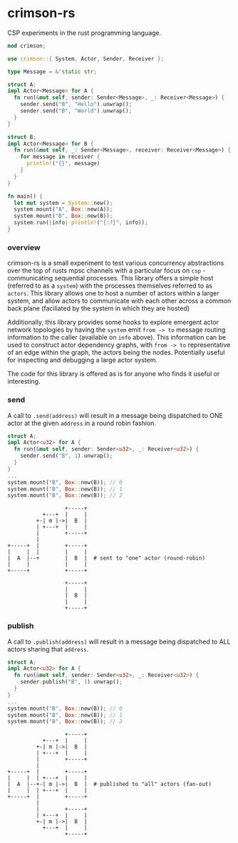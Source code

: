 # crimson-rs

CSP experiments in the rust programming language.

```rust
mod crimson;

use crimson::{ System, Actor, Sender, Receiver };

type Message = &'static str;

struct A;
impl Actor<Message> for A {
  fn run(&mut self, sender: Sender<Message>, _: Receiver<Message>) {
    sender.send("B", "Hello").unwrap();
    sender.send("B", "World").unwrap();
  }
}

struct B;
impl Actor<Message> for B {
  fn run(&mut self, _: Sender<Message>, receiver: Receiver<Message>) {
    for message in receiver {
      println!("{}", message)
    }
  }
}

fn main() {
  let mut system = System::new();
  system.mount("A", Box::new(A));
  system.mount("B", Box::new(B));
  system.run(|info| println!("{:?}", info));
}
```

### overview

crimson-rs is a small experiment to test various concurrency abstractions over the top of rusts mpsc channels with a particular focus on `csp` - communicating sequential processes. This library offers a simple host (referred to as a `system`) with the processes themselves referred to as `actors`. This library allows one to host a number of actors within a larger system, and allow actors to communicate with each other across a common back plane (faciliated by the system in which they are hosted)

Additionally, this library provides some hooks to explore emergent actor network topologies by having the `system` emit `from -> to` message routing information to the caller (available on `info` above). This information can be used to construct actor dependency graphs, with `from -> to` representative of an edge within the graph, the actors being the nodes. Potentially useful for inspecting and debugging a large actor system.

The code for this library is offered as is for anyone who finds it useful or interesting.


### send

A call to `.send(address)` will result in a message being dispatched to ONE actor at the given `address` in a round robin fashion.

```rust
struct A;
impl Actor<u32> for A {
  fn run(&mut self, sender: Sender<u32>, _: Receiver<u32>) {
    sender.send("B", 1).unwrap();
  }
}
...
system.mount("B", Box::new(B)); // 0
system.mount("B", Box::new(B)); // 1
system.mount("B", Box::new(B)); // 2
```

```
                  +-----+
           +---+  |     |
         +-| m |->|  B  |  
         | +---+  |     |
         |        +-----+
         |                   
+-----+  |        +-----+
|     |  |        |     |
|  A  |--+        |  B  |  # sent to "one" actor (round-robin)
|     |           |     |
+-----+           +-----+
                             
                  +-----+
                  |     |
                  |  B  |
                  |     |
                  +-----+
```

### publish

A call to `.publish(address)` will result in a message being dispatched to ALL actors sharing that `address`.

```rust
struct A;
impl Actor<u32> for A {
  fn run(&mut self, sender: Sender<u32>, _: Receiver<u32>) {
    sender.publish("B", 1).unwrap();
  }
}
...
system.mount("B", Box::new(B)); // 0
system.mount("B", Box::new(B)); // 1
system.mount("B", Box::new(B)); // 2
```

```
                  +-----+
           +---+  |     |
         +-| m |->|  B  |  
         | +---+  |     |
         |        +-----+
         |                   
+-----+  |        +-----+
|     |  | +---+  |     |
|  A  |--+-| m |->|  B  |  # published to "all" actors (fan-out)
|     |  | +---+  |     |
+-----+  |        +-----+
         |                  
         |        +-----+
         | +---+  |     |
         +-| m |->|  B  |
           +---+  |     |
                  +-----+
```